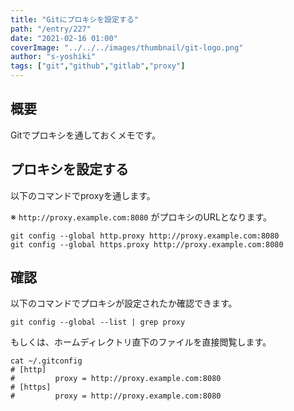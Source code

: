```yaml
---
title: "Gitにプロキシを設定する"
path: "/entry/227"
date: "2021-02-16 01:00"
coverImage: "../../../images/thumbnail/git-logo.png"
author: "s-yoshiki"
tags: ["git","github","gitlab","proxy"]
---
```


## 概要

Gitでプロキシを通しておくメモです。

## プロキシを設定する

以下のコマンドでproxyを通します。

※ `http://proxy.example.com:8080` がプロキシのURLとなります。

```shell
git config --global http.proxy http://proxy.example.com:8080
git config --global https.proxy http://proxy.example.com:8080
```

## 確認

以下のコマンドでプロキシが設定されたか確認できます。

```shell
git config --global --list | grep proxy
```

もしくは、ホームディレクトリ直下のファイルを直接閲覧します。

```shell
cat ~/.gitconfig
# [http]
#         proxy = http://proxy.example.com:8080
# [https]
#         proxy = http://proxy.example.com:8080
```